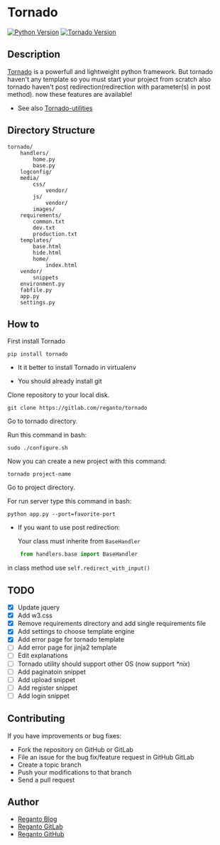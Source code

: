 # Tornado
[![Python Version](https://img.shields.io/badge/python-3.7.4-green)](https://www.python.org/)
[![Tornado Version](https://img.shields.io/badge/tornado-6.0.3-green)](https://www.tornadoweb.org/en/stable/)

## Description

[Tornado](http://www.tornadoweb.org/en/stable/) is a powerfull and lightweight python framework. But tornado haven't any template so you must start your project from scratch also tornado haven't post redirection(redirection with parameter(s) in post method). now these features are available!


- See also [Tornado-utilities](https://gitlab.com/reganto/tornado-utilities)

## Directory Structure

    tornado/
        handlers/
            home.py
            base.py
        logconfig/
        media/
            css/
                vendor/
            js/
                vendor/
            images/
        requirements/
            common.txt
            dev.txt
            production.txt
        templates/
            base.html
            hide.html
            home/
                index.html
        vendor/
            snippets
        environment.py
        fabfile.py
        app.py
        settings.py


## How to

First install Tornado

    pip install tornado

* It it better to install Tornado in virtualenv

* You should already install git

Clone repository to your local disk.

    git clone https://gitlab.com/reganto/tornado

Go to tornado directory.

Run this command in bash:

    sudo ./configure.sh

Now you can create a new project with this command:

    tornado project-name

Go to project directory.

For run server type this command in bash:

    python app.py --port=favorite-port  

* If you want to use post redirection:

  Your class must inherite from `BaseHandler`

```python
    from handlers.base import BaseHandler
```

in class method use `self.redirect_with_input()`

## TODO

- [x] Update jquery
- [x] Add w3.css
- [x] Remove requirements directory and add single requirements file
- [x] Add settings to choose template engine
- [x] Add error page for tornado template
- [ ] Add error page for jinja2 template
- [ ] Edit explanations
- [ ] Tornado  utility should support other OS (now support *\*nix*)
- [ ] Add paginatoin snippet
- [ ] Add upload snippet
- [ ] Add register snippet
- [ ] Add login snippet

## Contributing

If you have improvements or bug fixes:

* Fork the repository on GitHub or GitLab
* File an issue for the bug fix/feature request in GitHub GitLab
* Create a topic branch
* Push your modifications to that branch
* Send a pull request

## Author

* [Reganto Blog](http://www.reganto.blog.ir)
* [Reganto GitLab](https://gitlab.com/reganto/)
* [Reganto GitHub](https://github.com/reganto/)

